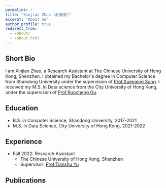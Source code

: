 ```yaml
---
permalink: /
title: "Xinjian Zhao (赵鑫鉴)"
excerpt: "About me"
author_profile: true
redirect_from: 
  - /about/
  - /about.html
---
```

## Short Bio

I am Xinjian Zhao, a Research Assistant at The Chinese University of Hong Kong, Shenzhen. I obtained my Bachelor's degree in Computer Science from Shandong University under the supervision of [Prof.Xuemeng Song](https://xuemengsong.github.io/). I received my M.S. in Data science from the City University of Hong Kong, under the supervision of [Prof.Ruocheng Gu](https://rguo12.github.io/).



## Education

* B.S. in Computer Science, Shandong University, 2017-2021
* M.S. in Data Science, City University of Hong Kong, 2021-2022

## Experience

* Fall 2022: Research Assistant
  * The Chinese University of Hong Kong, Shenzhen
  * Supervisor: [Prof.Tianshu Yu](https://mypage.cuhk.edu.cn/academics/yutianshu/)

## Publications
